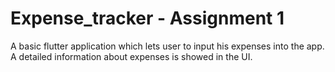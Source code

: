 # Expense_tracker - Assignment 1

A basic flutter application which lets user to input his expenses into the app. A detailed information about expenses is showed in the UI.
